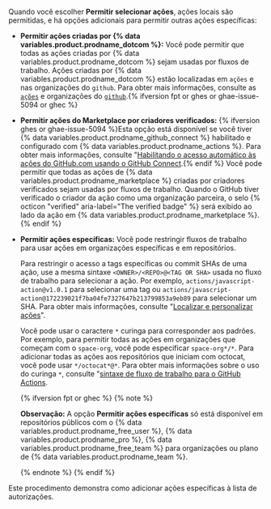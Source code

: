 Quando você escolher **Permitir selecionar ações**, ações locais são permitidas, e há opções adicionais para permitir outras ações específicas:

- **Permitir ações criadas por {% data variables.product.prodname_dotcom %}:** Você pode permitir que todas as ações criadas por {% data variables.product.prodname_dotcom %} sejam usadas por fluxos de trabalho. Ações criadas por {% data variables.product.prodname_dotcom %} estão localizadas em `ações` e nas organizações do `github`. Para obter mais informações, consulte as [`ações`](https://github.com/actions) e organizações do [`github`](https://github.com/github).{% ifversion fpt or ghes or ghae-issue-5094 or ghec %}
- **Permitir ações do Marketplace por criadores verificados:** {% ifversion ghes or ghae-issue-5094 %}Esta opção está disponível se você tiver {% data variables.product.prodname_github_connect %} habilitado e configurado com {% data variables.product.prodname_actions %}. Para obter mais informações, consulte "[Habilitando o acesso automático às ações do GitHub.com usando o GitHub Connect](/admin/github-actions/managing-access-to-actions-from-githubcom/enabling-automatic-access-to-githubcom-actions-using-github-connect).{% endif %} Você pode permitir que todas as ações de {% data variables.product.prodname_marketplace %} criadas por criadores verificados sejam usadas por fluxos de trabalho. Quando o GitHub tiver verificado o criador da ação como uma organização parceira, o selo {% octicon "verified" aria-label="The verified badge" %} será exibido ao lado da ação em {% data variables.product.prodname_marketplace %}.{% endif %}
- **Permitir ações específicas:** Você pode restringir fluxos de trabalho para usar ações em organizações específicas e em repositórios.

  Para restringir o acesso a tags específicas ou commit SHAs de uma ação, use a mesma sintaxe `<OWNER>/<REPO>@<TAG OR SHA>` usada no fluxo de trabalho para selecionar a ação. Por exemplo, `actions/javascript-action@v1.0.1` para selecionar uma tag ou `actions/javascript-action@172239021f7ba04fe7327647b213799853a9eb89` para selecionar um SHA. Para obter mais informações, consulte "[Localizar e personalizar ações](/actions/learn-github-actions/finding-and-customizing-actions#using-release-management-for-your-custom-actions)".

  Você pode usar o caractere `*` curinga para corresponder aos padrões. Por exemplo, para permitir todas as ações em organizações que começam com o `space-org`, você pode especificar `space-org*/*`. Para adicionar todas as ações aos repositórios que iniciam com octocat, você pode usar `*/octocat*@*`. Para obter mais informações sobre o uso do curinga `*`, consulte "[sintaxe de fluxo de trabalho para o GitHub Actions](/actions/reference/workflow-syntax-for-github-actions#filter-pattern-cheat-sheet).

  {% ifversion fpt or ghec %}
  {% note %}

  **Observação:** A opção **Permitir ações específicas** só está disponível em repositórios públicos com o {% data variables.product.prodname_free_user %}, {% data variables.product.prodname_pro %}, {% data variables.product.prodname_free_team %} para organizações ou plano de {% data variables.product.prodname_team %}.

  {% endnote %}
  {% endif %}

Este procedimento demonstra como adicionar ações específicas à lista de autorizações.
